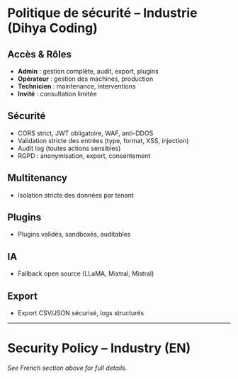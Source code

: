 # Politique de sécurité – Industrie (Dihya Coding)

## Accès & Rôles
- **Admin** : gestion complète, audit, export, plugins
- **Opérateur** : gestion des machines, production
- **Technicien** : maintenance, interventions
- **Invité** : consultation limitée

## Sécurité
- CORS strict, JWT obligatoire, WAF, anti-DDOS
- Validation stricte des entrées (type, format, XSS, injection)
- Audit log (toutes actions sensibles)
- RGPD : anonymisation, export, consentement

## Multitenancy
- Isolation stricte des données par tenant

## Plugins
- Plugins validés, sandboxés, auditables

## IA
- Fallback open source (LLaMA, Mixtral, Mistral)

## Export
- Export CSV/JSON sécurisé, logs structurés

---

# Security Policy – Industry (EN)

*See French section above for full details.*
